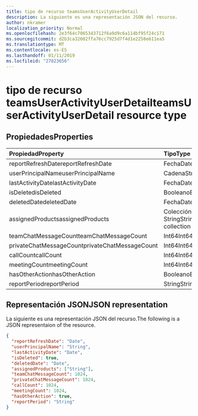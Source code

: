 ```yaml
---
title: tipo de recurso teamsUserActivityUserDetail
description: La siguiente es una representación JSON del recurso.
author: nkramer
localization_priority: Normal
ms.openlocfilehash: 2e3f64c7065343712f6a9d9c6a114bf95f24c171
ms.sourcegitcommit: d2b3ca32602ffa76cc7925d7f4d1e2258e611ea5
ms.translationtype: MT
ms.contentlocale: es-ES
ms.lasthandoff: 01/11/2019
ms.locfileid: "27823656"
---
```

# <a name="teamsuseractivityuserdetail-resource-type"></a><span data-ttu-id="4521f-103">tipo de recurso teamsUserActivityUserDetail</span><span class="sxs-lookup"><span data-stu-id="4521f-103">teamsUserActivityUserDetail resource type</span></span>

## <a name="properties"></a><span data-ttu-id="4521f-104">Propiedades</span><span class="sxs-lookup"><span data-stu-id="4521f-104">Properties</span></span>

| <span data-ttu-id="4521f-105">Propiedad</span><span class="sxs-lookup"><span data-stu-id="4521f-105">Property</span></span>                | <span data-ttu-id="4521f-106">Tipo</span><span class="sxs-lookup"><span data-stu-id="4521f-106">Type</span></span>              |
| :---------------------- | :---------------- |
| <span data-ttu-id="4521f-107">reportRefreshDate</span><span class="sxs-lookup"><span data-stu-id="4521f-107">reportRefreshDate</span></span>       | <span data-ttu-id="4521f-108">Fecha</span><span class="sxs-lookup"><span data-stu-id="4521f-108">Date</span></span>              |
| <span data-ttu-id="4521f-109">userPrincipalName</span><span class="sxs-lookup"><span data-stu-id="4521f-109">userPrincipalName</span></span>       | <span data-ttu-id="4521f-110">Cadena</span><span class="sxs-lookup"><span data-stu-id="4521f-110">String</span></span>            |
| <span data-ttu-id="4521f-111">lastActivityDate</span><span class="sxs-lookup"><span data-stu-id="4521f-111">lastActivityDate</span></span>        | <span data-ttu-id="4521f-112">Fecha</span><span class="sxs-lookup"><span data-stu-id="4521f-112">Date</span></span>              |
| <span data-ttu-id="4521f-113">isDeleted</span><span class="sxs-lookup"><span data-stu-id="4521f-113">isDeleted</span></span>               | <span data-ttu-id="4521f-114">Booleano</span><span class="sxs-lookup"><span data-stu-id="4521f-114">Boolean</span></span>           |
| <span data-ttu-id="4521f-115">deletedDate</span><span class="sxs-lookup"><span data-stu-id="4521f-115">deletedDate</span></span>             | <span data-ttu-id="4521f-116">Fecha</span><span class="sxs-lookup"><span data-stu-id="4521f-116">Date</span></span>              |
| <span data-ttu-id="4521f-117">assignedProducts</span><span class="sxs-lookup"><span data-stu-id="4521f-117">assignedProducts</span></span>        | <span data-ttu-id="4521f-118">Colección String</span><span class="sxs-lookup"><span data-stu-id="4521f-118">String collection</span></span> |
| <span data-ttu-id="4521f-119">teamChatMessageCount</span><span class="sxs-lookup"><span data-stu-id="4521f-119">teamChatMessageCount</span></span>    | <span data-ttu-id="4521f-120">Int64</span><span class="sxs-lookup"><span data-stu-id="4521f-120">Int64</span></span>             |
| <span data-ttu-id="4521f-121">privateChatMessageCount</span><span class="sxs-lookup"><span data-stu-id="4521f-121">privateChatMessageCount</span></span> | <span data-ttu-id="4521f-122">Int64</span><span class="sxs-lookup"><span data-stu-id="4521f-122">Int64</span></span>             |
| <span data-ttu-id="4521f-123">callCount</span><span class="sxs-lookup"><span data-stu-id="4521f-123">callCount</span></span>               | <span data-ttu-id="4521f-124">Int64</span><span class="sxs-lookup"><span data-stu-id="4521f-124">Int64</span></span>             |
| <span data-ttu-id="4521f-125">meetingCount</span><span class="sxs-lookup"><span data-stu-id="4521f-125">meetingCount</span></span>            | <span data-ttu-id="4521f-126">Int64</span><span class="sxs-lookup"><span data-stu-id="4521f-126">Int64</span></span>             |
| <span data-ttu-id="4521f-127">hasOtherAction</span><span class="sxs-lookup"><span data-stu-id="4521f-127">hasOtherAction</span></span>          | <span data-ttu-id="4521f-128">Booleano</span><span class="sxs-lookup"><span data-stu-id="4521f-128">Boolean</span></span>           |
| <span data-ttu-id="4521f-129">reportPeriod</span><span class="sxs-lookup"><span data-stu-id="4521f-129">reportPeriod</span></span>            | <span data-ttu-id="4521f-130">String</span><span class="sxs-lookup"><span data-stu-id="4521f-130">String</span></span>            |

## <a name="json-representation"></a><span data-ttu-id="4521f-131">Representación JSON</span><span class="sxs-lookup"><span data-stu-id="4521f-131">JSON representation</span></span>

<span data-ttu-id="4521f-132">La siguiente es una representación JSON del recurso.</span><span class="sxs-lookup"><span data-stu-id="4521f-132">The following is a JSON representaion of the resource.</span></span>

<!-- {
  "blockType": "resource",
  "@odata.type": "microsoft.graph.teamsUserActivityUserDetail"
} -->

```json
{
  "reportRefreshDate": "Date", 
  "userPrincipalName": "String", 
  "lastActivityDate": "Date", 
  "isDeleted": true, 
  "deletedDate": "Date", 
  "assignedProducts": ["String"],
  "teamChatMessageCount": 1024, 
  "privateChatMessageCount": 1024, 
  "callCount": 1024, 
  "meetingCount": 1024, 
  "hasOtherAction": true, 
  "reportPeriod": "String"
}
```
